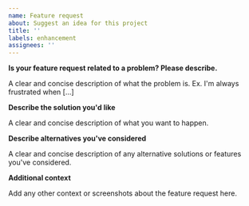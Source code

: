 ```yaml
---
name: Feature request
about: Suggest an idea for this project
title: ''
labels: enhancement
assignees: ''
---
```


<!-- 
 This is comment and will be hidden :)
 Thanks for helping us create a better tool, you're awesome!
-->

**Is your feature request related to a problem? Please describe.**

A clear and concise description of what the problem is. Ex. I'm always frustrated when [...]

**Describe the solution you'd like**

A clear and concise description of what you want to happen.

**Describe alternatives you've considered**

A clear and concise description of any alternative solutions or features you've considered.

**Additional context**

Add any other context or screenshots about the feature request here.

